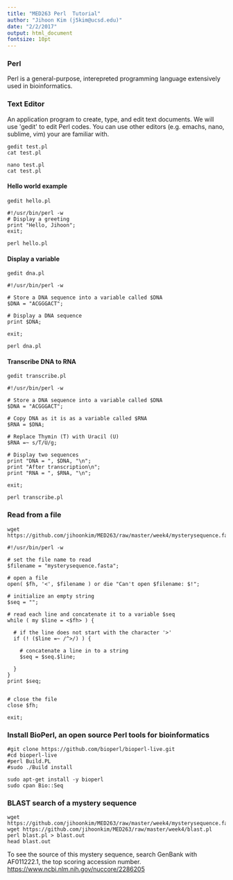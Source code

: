 ```yaml
---
title: "MED263 Perl  Tutorial"
author: "Jihoon Kim (j5kim@ucsd.edu)"
date: "2/2/2017"
output: html_document
fontsize: 10pt
---
```



### Perl 

Perl is a general-purpose, interepreted programming language extensively
used in bioinformatics. 


### Text Editor

An application program to create, type, and edit text documents.
We will use 'gedit' to edit Perl codes.
You can use other editors (e.g. emachs, nano, sublime, vim) 
your are familiar with.

```{bash, echo = TRUE }
gedit test.pl
cat test.pl
```

```{bash, echo = TRUE }
nano test.pl
cat test.pl
```

#### Hello world example
```{bash, echo = TRUE }
gedit hello.pl
```

```{perl, echo = TRUE }
#!/usr/bin/perl -w
# Display a greeting
print "Hello, Jihoon";
exit;
```

```{bash, echo = TRUE }
perl hello.pl
```


#### Display a variable
```{bash, echo = TRUE }
gedit dna.pl
```

```{perl, echo = TRUE }
#!/usr/bin/perl -w

# Store a DNA sequence into a variable called $DNA
$DNA = "ACGGGACT";

# Display a DNA sequence
print $DNA;

exit;
```

```{bash, echo = TRUE }
perl dna.pl
```


#### Transcribe DNA to RNA
```{bash, echo = TRUE }
gedit transcribe.pl
```

```{perl, echo = TRUE }
#!/usr/bin/perl -w

# Store a DNA sequence into a variable called $DNA
$DNA = "ACGGGACT";

# Copy DNA as it is as a variable called $RNA
$RNA = $DNA;

# Replace Thymin (T) with Uracil (U)
$RNA =~ s/T/U/g;

# Display two sequences
print "DNA = ", $DNA, "\n";
print "After transcription\n";
print "RNA = ", $RNA, "\n";

exit;
```

```{bash, echo = TRUE }
perl transcribe.pl
```


### Read from a file
```{bash, echo = TRUE }
wget https://github.com/jihoonkim/MED263/raw/master/week4/mysterysequence.fasta
```

```{perl, echo = TRUE }
#!/usr/bin/perl -w

# set the file name to read
$filename = "mysterysequence.fasta";

# open a file
open( $fh, '<', $filename ) or die "Can't open $filename: $!";

# initialize an empty string
$seq = ""; 

# read each line and concatenate it to a variable $seq
while ( my $line = <$fh> ) {
  
  # if the line does not start with the character '>'
  if (! ($line =~ /^>/) ) {

    # concatenate a line in to a string
    $seq = $seq.$line;
  
  }
}
print $seq;


# close the file 
close $fh;

exit;
```

### Install BioPerl, an open source Perl tools for bioinformatics
```{bash, echo = TRUE }
#git clone https://github.com/bioperl/bioperl-live.git
#cd bioperl-live
#perl Build.PL
#sudo ./Build install

sudo apt-get install -y bioperl
sudo cpan Bio::Seq
```

### BLAST search of a mystery sequence 
```{bash, echo = TRUE }
wget https://github.com/jihoonkim/MED263/raw/master/week4/mysterysequence.fasta
wget https://github.com/jihoonkim/MED263/raw/master/week4/blast.pl
perl blast.pl > blast.out
head blast.out
```

To see the source of this mystery sequence,
search GenBank with AF011222.1, the top scoring accession number.
https://www.ncbi.nlm.nih.gov/nuccore/2286205